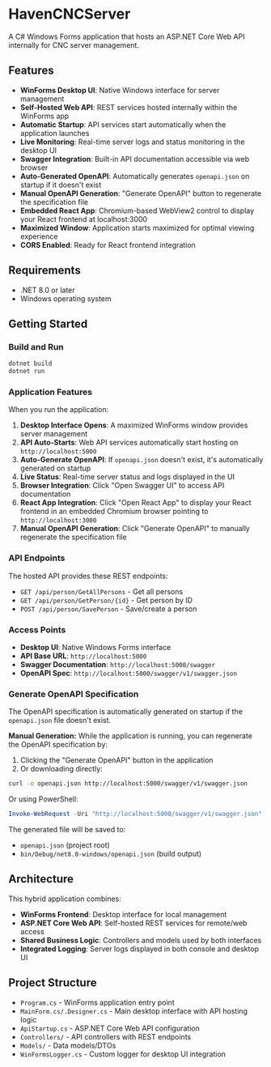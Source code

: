 # HavenCNCServer

A C# Windows Forms application that hosts an ASP.NET Core Web API internally for CNC server management.

## Features
- **WinForms Desktop UI**: Native Windows interface for server management
- **Self-Hosted Web API**: REST services hosted internally within the WinForms app
- **Automatic Startup**: API services start automatically when the application launches
- **Live Monitoring**: Real-time server logs and status monitoring in the desktop UI
- **Swagger Integration**: Built-in API documentation accessible via web browser
- **Auto-Generated OpenAPI**: Automatically generates `openapi.json` on startup if it doesn't exist
- **Manual OpenAPI Generation**: "Generate OpenAPI" button to regenerate the specification file
- **Embedded React App**: Chromium-based WebView2 control to display your React frontend at localhost:3000
- **Maximized Window**: Application starts maximized for optimal viewing experience
- **CORS Enabled**: Ready for React frontend integration

## Requirements
- .NET 8.0 or later
- Windows operating system

## Getting Started

### Build and Run
```bash
dotnet build
dotnet run
```

### Application Features
When you run the application:
1. **Desktop Interface Opens**: A maximized WinForms window provides server management
2. **API Auto-Starts**: Web API services automatically start hosting on `http://localhost:5000`
3. **Auto-Generate OpenAPI**: If `openapi.json` doesn't exist, it's automatically generated on startup
4. **Live Status**: Real-time server status and logs displayed in the UI
5. **Browser Integration**: Click "Open Swagger UI" to access API documentation
6. **React App Integration**: Click "Open React App" to display your React frontend in an embedded Chromium browser pointing to `http://localhost:3000`
7. **Manual OpenAPI Generation**: Click "Generate OpenAPI" to manually regenerate the specification file

### API Endpoints
The hosted API provides these REST endpoints:
- `GET /api/person/GetAllPersons` - Get all persons
- `GET /api/person/GetPerson/{id}` - Get person by ID
- `POST /api/person/SavePerson` - Save/create a person

### Access Points
- **Desktop UI**: Native Windows Forms interface
- **API Base URL**: `http://localhost:5000`
- **Swagger Documentation**: `http://localhost:5000/swagger`
- **OpenAPI Spec**: `http://localhost:5000/swagger/v1/swagger.json`

### Generate OpenAPI Specification
The OpenAPI specification is automatically generated on startup if the `openapi.json` file doesn't exist.

**Manual Generation:**
While the application is running, you can regenerate the OpenAPI specification by:
1. Clicking the "Generate OpenAPI" button in the application
2. Or downloading directly:
```bash
curl -o openapi.json http://localhost:5000/swagger/v1/swagger.json
```

Or using PowerShell:
```powershell
Invoke-WebRequest -Uri "http://localhost:5000/swagger/v1/swagger.json" -OutFile "openapi.json"
```

The generated file will be saved to:
- `openapi.json` (project root)
- `bin/Debug/net8.0-windows/openapi.json` (build output)

## Architecture
This hybrid application combines:
- **WinForms Frontend**: Desktop interface for local management
- **ASP.NET Core Web API**: Self-hosted REST services for remote/web access
- **Shared Business Logic**: Controllers and models used by both interfaces
- **Integrated Logging**: Server logs displayed in both console and desktop UI

## Project Structure
- `Program.cs` - WinForms application entry point
- `MainForm.cs/.Designer.cs` - Main desktop interface with API hosting logic
- `ApiStartup.cs` - ASP.NET Core Web API configuration
- `Controllers/` - API controllers with REST endpoints
- `Models/` - Data models/DTOs
- `WinFormsLogger.cs` - Custom logger for desktop UI integration
